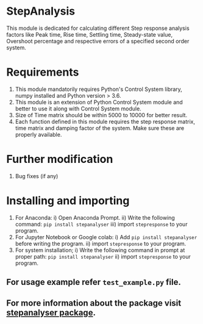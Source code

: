 # StepAnalysis
This module is dedicated for calculating different Step response analysis factors like  Peak time, Rise time, Settling time, Steady-state value, Overshoot percentage and respective errors of a specified second order system.

# Requirements
1. This module mandatorily requires Python's Control System library, numpy installed and Python version > 3.6.  
1. This module is an extension of Python Control System module and better to use it along with Control System module.
2. Size of Time matrix should be within 5000 to 10000 for better result.
3. Each function defined in this module requires the step response matrix, time matrix and damping factor of the system. Make sure these are properly available.

# Further modification
1. Bug fixes (if any)

# Installing and importing
1. For Anaconda:
    i) Open Anaconda Prompt.
    ii) Write the following command:
        `pip install stepanalyser`
    iii) import `stepresponse` to your program.
2. For Jupyter Notebook or Google colab:
    i) Add `pip install stepanalyser` before writing the program.
    ii) import `stepresponse` to your program.
3. For system installation;
    i) Write the following command in prompt at proper path:
        `pip install stepanalyser`
    ii) import `stepresponse` to your program.

## For usage example refer `test_example.py` file.
## For more information about the package visit [stepanalyser package](https://pypi.org/project/stepanalyser/).
